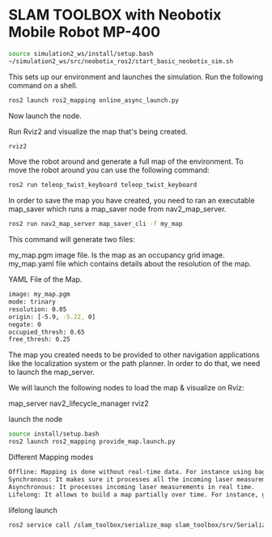 
# SLAM TOOLBOX with Neobotix Mobile Robot MP-400

```bash
source simulation2_ws/install/setup.bash
~/simulation2_ws/src/neobotix_ros2/start_basic_neobotix_sim.sh
```
This sets up our environment and launches the simulation. Run the following command on a shell.

```bash
ros2 launch ros2_mapping online_async_launch.py
```
Now launch the node.

Run Rviz2 and visualize the map that's being created.
```bash
rviz2
```
Move the robot around and generate a full map of the environment. To move the robot around you can use the following command:
```bash
ros2 run teleop_twist_keyboard teleop_twist_keyboard
```

In order to save the map you have created, you need to ran an executable map_saver which runs a map_saver node from nav2_map_server.
```bash
ros2 run nav2_map_server map_saver_cli -f my_map
```

This command will generate two files:

my_map.pgm image file. Is the map as an occupancy grid image.
my_map.yaml file which contains details about the resolution of the map.

YAML File of the Map.
```bash
image: my_map.pgm
mode: trinary
resolution: 0.05
origin: [-5.9, -5.22, 0]
negate: 0
occupied_thresh: 0.65
free_thresh: 0.25
```

The map you created needs to be provided to other navigation applications like the localization system or the path planner. In order to do that, we need to launch the map_server.

We will launch the following nodes to load the map & visualize on Rviz:

map_server
nav2_lifecycle_manager
rviz2

launch the node 
```bash
source install/setup.bash
ros2 launch ros2_mapping provide_map.launch.py

```


Different Mapping modes
```bash
Offline: Mapping is done without real-time data. For instance using bag files.
Synchronous: It makes sure it processes all the incoming laser measurements. It can lag over time.
Asynchronous: It processes incoming laser measurements in real time.
Lifelong: It allows to build a map partially over time. For instance, get a 1st version of a map and update it.
```


lifelong 
launch 
```bash
ros2 service call /slam_toolbox/serialize_map slam_toolbox/srv/SerializePoseGraph "filename: 'half_map'"
```













